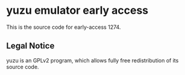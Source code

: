 yuzu emulator early access
=============

This is the source code for early-access 1274.

## Legal Notice

yuzu is an GPLv2 program, which allows fully free redistribution of its source code.